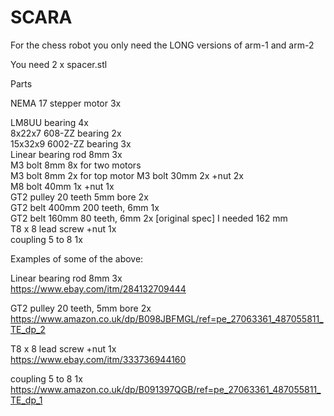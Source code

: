 # SCARA
 
For the chess robot you only need the LONG versions of arm-1 and arm-2
  
You need 2 x spacer.stl

Parts

NEMA 17 stepper motor 3x

LM8UU bearing 4x  
8x22x7 608-ZZ bearing 2x  
15x32x9 6002-ZZ bearing 3x  
Linear bearing rod 8mm 3x  
M3 bolt 8mm 8x for two motors  
M3 bolt 8mm 2x for top motor
M3 bolt 30mm 2x +nut 2x  
M8 bolt 40mm 1x +nut 1x  
GT2 pulley 20 teeth 5mm bore  2x  
GT2 belt 400mm 200 teeth, 6mm 1x  
GT2 belt 160mm 80 teeth, 6mm 2x [original spec] I needed 162 mm    
T8 x 8 lead screw +nut 1x  
coupling 5 to 8 1x

Examples of some of the above:

Linear bearing rod 8mm 3x  
https://www.ebay.com/itm/284132709444

GT2 pulley 20 teeth, 5mm bore 2x  
https://www.amazon.co.uk/dp/B098JBFMGL/ref=pe_27063361_487055811_TE_dp_2
  
T8 x 8 lead screw +nut 1x  
https://www.ebay.com/itm/333736944160
  
coupling 5 to 8 1x  
https://www.amazon.co.uk/dp/B091397QGB/ref=pe_27063361_487055811_TE_dp_1

